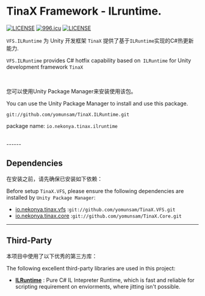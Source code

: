 # TinaX Framework - ILruntime.

[![LICENSE](https://img.shields.io/badge/license-NPL%20(The%20996%20Prohibited%20License)-blue.svg)](https://github.com/996icu/996.ICU/blob/master/LICENSE)
<a href="https://996.icu"><img src="https://img.shields.io/badge/link-996.icu-red.svg" alt="996.icu"></a>
[![LICENSE](https://camo.githubusercontent.com/3867ce531c10be1c59fae9642d8feca417d39b58/68747470733a2f2f696d672e736869656c64732e696f2f6769746875622f6c6963656e73652f636f6f6b6965592f596561726e696e672e737667)](https://github.com/yomunsam/TinaX/blob/master/LICENSE)

`VFS.ILRuntime` 为 Unity 开发框架 `TinaX` 提供了基于`ILRuntime`实现的C#热更新能力.

`VFS.ILRuntime` provides C# hotfix capability based on` ILRuntime` for Unity development framework `TinaX`

<br>

您可以使用Unity Package Manager来安装使用该包。

You can use the Unity Package Manager to install and use this package.  

```
git://github.com/yomunsam/TinaX.ILRuntime.git
```

package name: `io.nekonya.tinax.ilruntime`

<br>
------

## Dependencies

在安装之前，请先确保已安装如下依赖：

Before setup `TinaX.VFS`, please ensure the following dependencies are installed by `Unity Package Manager`:

- [io.nekonya.tinax.vfs](https://github.com/yomunsam/UniRx.UPM) :`git://github.com/yomunsam/TinaX.VFS.git`
- [io.nekonya.tinax.core](https://github.com/yomunsam/tinax.core) :`git://github.com/yomunsam/TinaX.Core.git`

------

## Third-Party

本项目中使用了以下优秀的第三方库：

The following excellent third-party libraries are used in this project:

- **[ILRuntime](https://github.com/Ourpalm/ILRuntime)** : Pure C# IL Intepreter Runtime, which is fast and reliable for scripting requirement on enviorments, where jitting isn't possible.